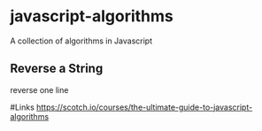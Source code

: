 # javascript-algorithms

A collection of algorithms in Javascript

## Reverse a String

reverse one line

#Links
https://scotch.io/courses/the-ultimate-guide-to-javascript-algorithms
